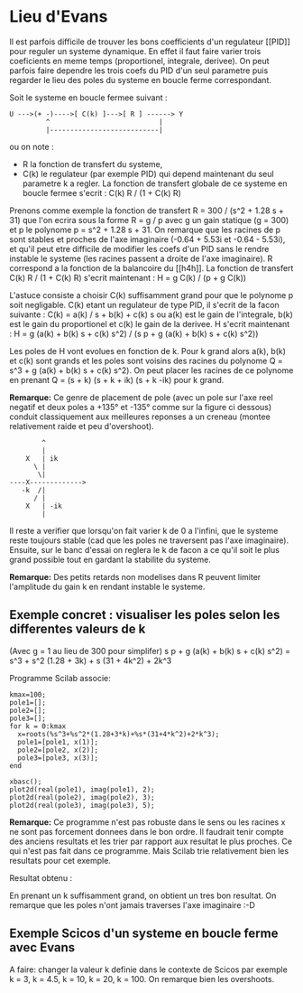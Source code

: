 # Lieu d'Evans

Il est parfois difficile de trouver les bons coefficients d'un regulateur [[PID]] pour reguler un systeme dynamique. En effet il faut faire varier trois coeficients en meme temps (proportionel, integrale, derivee). On peut parfois faire dependre les trois coefs du PID d'un seul parametre puis regarder le lieu des poles du systeme en boucle ferme correspondant.

Soit le systeme en boucle fermee suivant :

```    
U --->(+ -)---->[ C(k) ]--->[ R ] ------> Y
         ^                           |
         |---------------------------|
```

ou on note :
* R la fonction de transfert du systeme,
* C(k) le regulateur (par exemple PID) qui depend maintenant du seul parametre k a regler.
La fonction de transfert globale de ce systeme en boucle fermee s'ecrit : C(k) R / (1 + C(k) R)

Prenons comme exemple la fonction de transfert R = 300 / (s^2 + 1.28 s + 31) que l'on ecrira sous la forme R = g / p avec g un gain statique (g = 300) et p le polynome p = s^2 + 1.28 s + 31. On remarque que les racines de p sont stables et proches de l'axe imaginaire (-0.64 + 5.53i et -0.64 - 5.53i), et qu'il peut etre difficile de modifier les coefs d'un PID sans le rendre instable le systeme (les racines passent a droite de l'axe imaginaire). R correspond a la fonction de la balancoire du [[h4h]]. La fonction de transfert C(k) R / (1 + C(k) R) s'ecrit maintenant : H = g C(k) / (p + g C(k))

L'astuce consiste a choisir C(k) suffisamment grand pour que le polynome p soit negligable.
C(k) etant un regulateur de type PID, il s'ecrit de la facon suivante : C(k) = a(k) / s + b(k) + c(k) s ou a(k) est le gain de l'integrale, b(k) est le gain du proportionel et c(k) le gain de la derivee.
H s'ecrit maintenant : H = g (a(k) + b(k) s + c(k) s^2) / (s p + g (a(k) + b(k) s + c(k) s^2))

Les poles de H vont evolues en fonction de k. Pour k grand alors a(k), b(k) et c(k) sont grands et les poles sont voisins des racines du polynome Q = s^3 + g (a(k) + b(k) s + c(k) s^2). On peut placer les racines de ce polynome en prenant Q = (s + k) (s + k + ik) (s + k -ik) pour k grand.

**Remarque:** Ce genre de placement de pole (avec un pole sur l'axe reel negatif et deux poles a +135° et -135° comme sur la figure ci dessous) conduit classiquement aux meilleures reponses a un creneau (montee relativement raide et peu d'overshoot).

```
        ^
        |
    X   | ik
      \ |
       \|
----X------------->
   -k  /|
      / |
    X   | -ik
        |
```

Il reste a verifier que lorsqu'on fait varier k de 0 a l'infini, que le systeme reste toujours stable (cad que les poles ne traversent pas l'axe imaginaire). Ensuite, sur le banc d'essai on reglera le k de facon a ce qu'il soit le plus grand possible tout en gardant la stabilite du systeme.

**Remarque:** Des petits retards non modelises dans R peuvent limiter l'amplitude du gain k en rendant instable le systeme.

## Exemple concret : visualiser les poles selon les differentes valeurs de k

(Avec g = 1 au lieu de 300 pour simplifer)
s p + g (a(k) + b(k) s + c(k) s^2) = s^3 + s^2 (1.28 + 3k) + s (31 + 4k^2) + 2k^3

Programme Scilab associe:
```
kmax=100;
pole1=[];
pole2=[];
pole3=[];
for k = 0:kmax
  x=roots(%s^3+%s^2*(1.28+3*k)+%s*(31+4*k^2)+2*k^3);
  pole1=[pole1, x(1)];
  pole2=[pole2, x(2)];
  pole3=[pole3, x(3)];
end

xbasc();
plot2d(real(pole1), imag(pole1), 2);
plot2d(real(pole2), imag(pole2), 3);
plot2d(real(pole3), imag(pole3), 5);
```

**Remarque:** Ce programme n'est pas robuste dans le sens ou les racines x ne sont pas forcement donnees dans le bon ordre. Il faudrait tenir compte des anciens resultats et les trier par rapport aux resultat le plus proches. Ce qui n'est pas fait dans ce programme. Mais Scilab trie relativement bien les resultats pour cet exemple.

Resultat obtenu :

En prenant un k suffisamment grand, on obtient un tres bon resultat. On remarque que les poles n'ont jamais traverses l'axe imaginaire :-D

## Exemple Scicos d'un systeme en boucle ferme avec Evans

A faire: changer la valeur k definie dans le contexte de Scicos par exemple k = 3, k = 4.5, k = 10, k = 20, k = 100. On remarque bien les overshoots.
